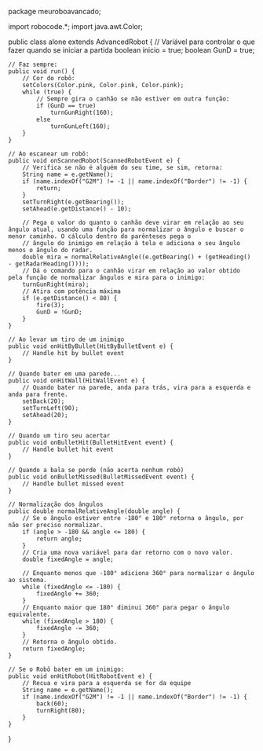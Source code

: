 package meuroboavancado;

import robocode.*;
import java.awt.Color;

public class alone extends AdvancedRobot {
    // Variável para controlar o que fazer quando se iniciar a partida
    boolean inicio = true;
    boolean GunD = true;

    // Faz sempre:
    public void run() {
        // Cor do robô:
        setColors(Color.pink, Color.pink, Color.pink);
        while (true) {
            // Sempre gira o canhão se não estiver em outra função:
            if (GunD == true)
                turnGunRight(160);
            else
                turnGunLeft(160);
        }
    }

    // Ao escanear um robô:
    public void onScannedRobot(ScannedRobotEvent e) {
        // Verifica se não é alguém do seu time, se sim, retorna:
        String name = e.getName();
        if (name.indexOf("G2M") != -1 || name.indexOf("Border") != -1) {
            return;
        }
        setTurnRight(e.getBearing());
        setAhead(e.getDistance() - 10);

        // Pega o valor do quanto o canhão deve virar em relação ao seu ângulo atual, usando uma função para normalizar o ângulo e buscar o menor caminho. O cálculo dentro do parênteses pega o 
        // ângulo do inimigo em relação à tela e adiciona o seu ângulo menos o ângulo do radar.
        double mira = normalRelativeAngle((e.getBearing() + (getHeading() - getRadarHeading())));
        // Dá o comando para o canhão virar em relação ao valor obtido pela função de normalizar ângulos e mira para o inimigo:
        turnGunRight(mira);
        // Atira com potência máxima
        if (e.getDistance() < 80) {
            fire(3);
            GunD = !GunD;
        }
    }

    // Ao levar um tiro de um inimigo 
    public void onHitByBullet(HitByBulletEvent e) {
        // Handle hit by bullet event
    }

    // Quando bater em uma parede...
    public void onHitWall(HitWallEvent e) {
        // Quando bater na parede, anda para trás, vira para a esquerda e anda para frente.
        setBack(20);
        setTurnLeft(90);
        setAhead(20);
    }

    // Quando um tiro seu acertar
    public void onBulletHit(BulletHitEvent event) {
        // Handle bullet hit event
    }

    // Quando a bala se perde (não acerta nenhum robô)
    public void onBulletMissed(BulletMissedEvent event) {
        // Handle bullet missed event
    }

    // Normalização dos ângulos
    public double normalRelativeAngle(double angle) {
        // Se o ângulo estiver entre -180° e 180° retorna o ângulo, por não ser preciso normalizar.
        if (angle > -180 && angle <= 180) {
            return angle;
        }
        // Cria uma nova variável para dar retorno com o novo valor.
        double fixedAngle = angle;

        // Enquanto menos que -180° adiciona 360° para normalizar o ângulo ao sistema.
        while (fixedAngle <= -180) {
            fixedAngle += 360;
        }
        // Enquanto maior que 180° diminui 360° para pegar o ângulo equivalente.
        while (fixedAngle > 180) {
            fixedAngle -= 360;
        }
        // Retorna o ângulo obtido.
        return fixedAngle;
    }

    // Se o Robô bater em um inimigo: 
    public void onHitRobot(HitRobotEvent e) {
        // Recua e vira para a esquerda se for da equipe
        String name = e.getName();
        if (name.indexOf("G2M") != -1 || name.indexOf("Border") != -1) {
            back(60);
            turnRight(80);
        }
    }
}
